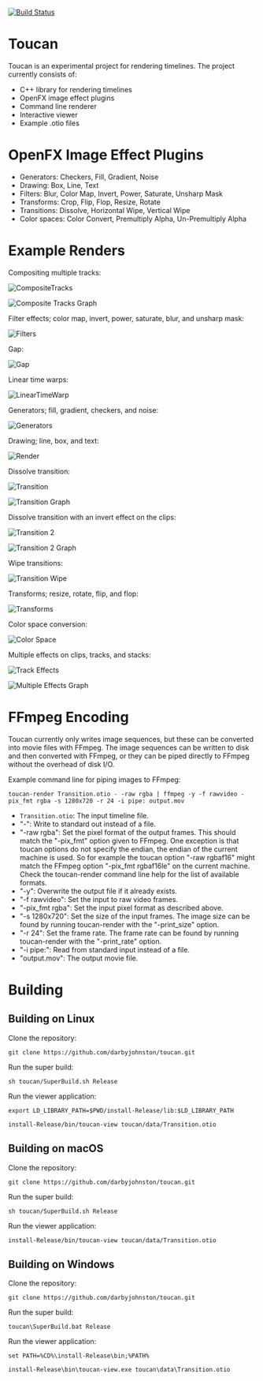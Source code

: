 [![Build Status](https://github.com/darbyjohnston/toucan/actions/workflows/ci-workflow.yml/badge.svg)](https://github.com/darbyjohnston/toucan/actions/workflows/ci-workflow.yml)

Toucan
======

Toucan is an experimental project for rendering timelines. The project
currently consists of:
* C++ library for rendering timelines
* OpenFX image effect plugins
* Command line renderer
* Interactive viewer
* Example .otio files

OpenFX Image Effect Plugins
===========================
* Generators: Checkers, Fill, Gradient, Noise
* Drawing: Box, Line, Text
* Filters: Blur, Color Map, Invert, Power, Saturate, Unsharp Mask
* Transforms: Crop, Flip, Flop, Resize, Rotate
* Transitions: Dissolve, Horizontal Wipe, Vertical Wipe
* Color spaces: Color Convert, Premultiply Alpha, Un-Premultiply Alpha

Example Renders
===============
Compositing multiple tracks:

![CompositeTracks](images/CompositeTracks.png)

![Composite Tracks Graph](images/CompositeTracksGraph.svg)

Filter effects; color map, invert, power, saturate, blur, and unsharp mask:

![Filters](images/Filter.png)

Gap:

![Gap](images/Gap.png)

Linear time warps:

![LinearTimeWarp](images/LinearTimeWarp.png)

Generators; fill, gradient, checkers, and noise:

![Generators](images/Generator.png)

Drawing; line, box, and text:

![Render](images/Draw.png)

Dissolve transition:

![Transition](images/Transition.png)

![Transition Graph](images/TransitionGraph.svg)

Dissolve transition with an invert effect on the clips:

![Transition 2](images/Transition2.png)

![Transition 2 Graph](images/Transition2Graph.svg)

Wipe transitions:

![Transition Wipe](images/TransitionWipe.png)

Transforms; resize, rotate, flip, and flop:

![Transforms](images/Transform.png)

Color space conversion:

![Color Space](images/ColorSpace.png)

Multiple effects on clips, tracks, and stacks:

![Track Effects](images/MultipleEffects.png)

![Multiple Effects Graph](images/MultipleEffectsGraph.svg)

FFmpeg Encoding
===============
Toucan currently only writes image sequences, but these can be converted
into movie files with FFmpeg. The image sequences can be written to disk
and then converted with FFmpeg, or they can be piped directly to FFmpeg
without the overhead of disk I/O.

Example command line for piping images to FFmpeg:
```
toucan-render Transition.otio - -raw rgba | ffmpeg -y -f rawvideo -pix_fmt rgba -s 1280x720 -r 24 -i pipe: output.mov
```
* `Transition.otio`: The input timeline file.
* "-": Write to standard out instead of a file.
* "-raw rgba": Set the pixel format of the output frames. This should
match the "-pix_fmt" option given to FFmpeg. One exception is that toucan
options do not specify the endian, the endian of the current machine is used.
So for example the toucan option "-raw rgbaf16" might match the FFmpeg option
"-pix_fmt rgbaf16le" on the current machine. Check the toucan-render command
line help for the list of available formats.
* "-y": Overwrite the output file if it already exists.
* "-f rawvideo": Set the input to raw video frames.
* "-pix_fmt rgba": Set the input pixel format as described above.
* "-s 1280x720": Set the size of the input frames. The image size
can be found by running toucan-render with the "-print_size" option.
* "-r 24": Set the frame rate. The frame rate can be found by running
toucan-render with the "-print_rate" option.
* "-i pipe:": Read from standard input instead of a file.
* "output.mov": The output movie file.

Building
========

Building on Linux
-----------------
Clone the repository:
```
git clone https://github.com/darbyjohnston/toucan.git
```
Run the super build:
```
sh toucan/SuperBuild.sh Release
```
Run the viewer application:
```
export LD_LIBRARY_PATH=$PWD/install-Release/lib:$LD_LIBRARY_PATH
```
```
install-Release/bin/toucan-view toucan/data/Transition.otio
```

Building on macOS
-----------------
Clone the repository:
```
git clone https://github.com/darbyjohnston/toucan.git
```
Run the super build:
```
sh toucan/SuperBuild.sh Release
```
Run the viewer application:
```
install-Release/bin/toucan-view toucan/data/Transition.otio
```

Building on Windows
-------------------
Clone the repository:
```
git clone https://github.com/darbyjohnston/toucan.git
```
Run the super build:
```
toucan\SuperBuild.bat Release
```
Run the viewer application:
```
set PATH=%CD%\install-Release\bin;%PATH%
```
```
install-Release\bin\toucan-view.exe toucan\data\Transition.otio
```


